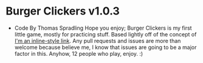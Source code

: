 # Burger Clickers v1.0.3
* Code By Thomas Spradling
Hope you enjoy; Burger Clickers is my first little game, mostly for practicing stuff. Based lightly off of the concept of [I'm an inline-style link](http://orteil.dashnet.org/cookieclicker/). Any pull requests and issues are more than welcome because believe me, I know that issues are going to be a major factor in this. Anyhow, 12 people who play, enjoy. :)
